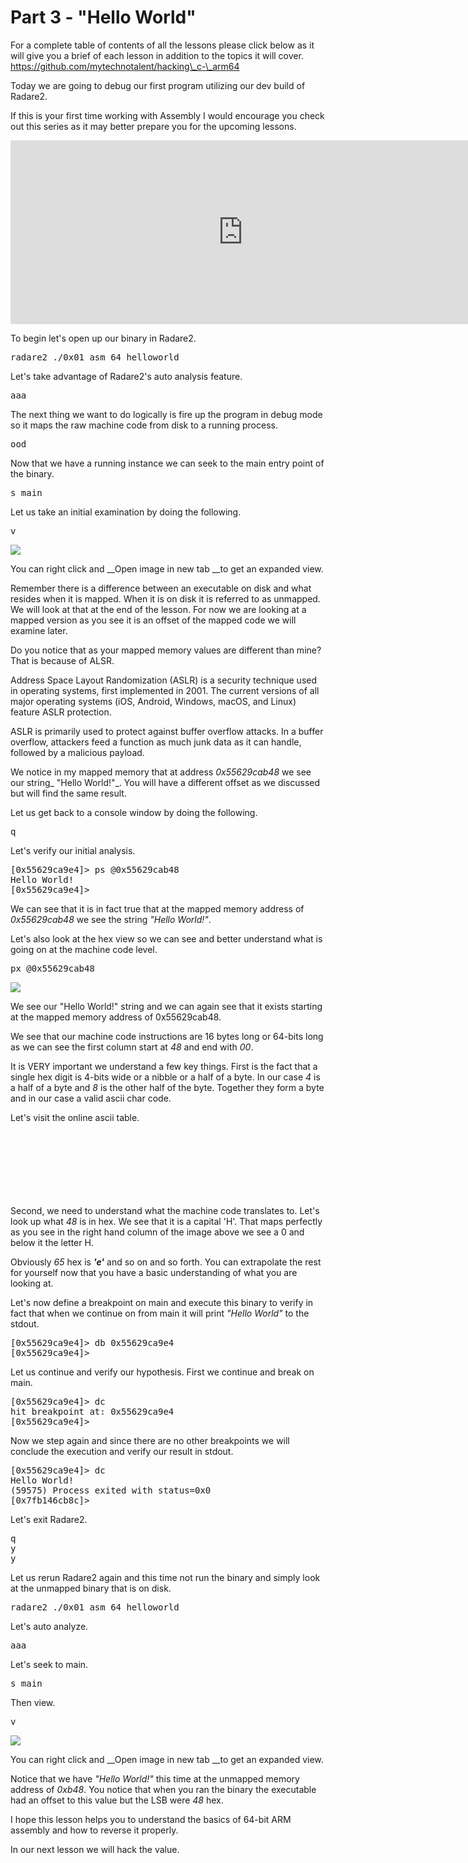 # Part 3 - "Hello World"

For a complete table of contents of all the lessons please click below as it will give you a brief of each lesson in addition to the topics it will cover. https://github.com/mytechnotalent/hacking\_c-\_arm64

Today we are going to debug our first program utilizing our dev build of Radare2.

If this is your first time working with Assembly I would encourage you check out this series as it may better prepare you for the upcoming lessons.

<iframe allowfullscreen="true" class="center lazy-loaded" frameborder="0" height="294" src="https://www.linkedin.com/embeds/publishingEmbed.html?articleId=7574498398602237511" title="mytechnotalent/Reverse-Engineering-Tutorial" width="744"></iframe>

To begin let's open up our binary in Radare2.

<pre spellcheck="false">radare2 ./0x01_asm_64_helloworld
</pre>

Let's take advantage of Radare2's auto analysis feature.

<pre spellcheck="false">aaa
</pre>

The next thing we want to do logically is fire up the program in debug mode so it maps the raw machine code from disk to a running process.

<pre spellcheck="false">ood
</pre>

Now that we have a running instance we can seek to the main entry point of the binary.

<pre spellcheck="false">s main
</pre>

Let us take an initial examination by doing the following.

<pre spellcheck="false">v
</pre>

<div class="slate-resizable-image-embed slate-image-embed__resize-full-width"><img src="https://media-exp1.licdn.com/dms/image/C4E12AQGbmlq5BpJRvQ/article-inline_image-shrink_1500_2232/0/1606325530734?e=1614211200&amp;v=beta&amp;t=XlkybYoKX_nrr9rlLdtK042bxOc_mcjIiKFkUSKb3G4"/></div>

You can right click and __Open image in new tab __to get an expanded view.

Remember there is a difference between an executable on disk and what resides when it is mapped. When it is on disk it is referred to as unmapped. We will look at that at the end of the lesson. For now we are looking at a mapped version as you see it is an offset of the mapped code we will examine later.

Do you notice that as your mapped memory values are different than mine? That is because of ALSR.

Address Space Layout Randomization (ASLR) is a security technique used in operating systems, first implemented in 2001. The current versions of all major operating systems (iOS, Android, Windows, macOS, and Linux) feature ASLR protection.

ASLR is primarily used to protect against buffer overflow attacks. In a buffer overflow, attackers feed a function as much junk data as it can handle, followed by a malicious payload.

We notice in my mapped memory that at address _0x55629cab48_ we see our string_ "Hello World!"_. You will have a different offset as we discussed but will find the same result.

Let us get back to a console window by doing the following.

<pre spellcheck="false">q
</pre>

Let's verify our initial analysis.

<pre spellcheck="false">[0x55629ca9e4]&gt; ps @0x55629cab48
Hello World!
[0x55629ca9e4]&gt;
</pre>

We can see that it is in fact true that at the mapped memory address of _0x55629cab48_ we see the string _"Hello World!"_.

Let's also look at the hex view so we can see and better understand what is going on at the machine code level.

<pre spellcheck="false">px @0x55629cab48
</pre>

<div class="slate-resizable-image-embed slate-image-embed__resize-full-width"><img src="https://media-exp1.licdn.com/dms/image/C4E12AQFpr4Sn53SDaQ/article-inline_image-shrink_1000_1488/0/1606325962588?e=1614211200&amp;v=beta&amp;t=lkVQRvc1_fUHdKH7BQ6xvIoyOVtd1HZuBOFS9NT-v-0"/></div>

We see our "Hello World!" string and we can again see that it exists starting at the mapped memory address of 0x55629cab48.

We see that our machine code instructions are 16 bytes long or 64-bits long as we can see the first column start at _48_ and end with _00_.

It is VERY important we understand a few key things. First is the fact that a single hex digit is 4-bits wide or a nibble or a half of a byte. In our case _4_ is a half of a byte and _8_ is the other half of the byte. Together they form a byte and in our case a valid ascii char code.

Let's visit the online ascii table.

<iframe allowfullscreen="true" class="center lazy-load" data-delayed-url="https://www.linkedin.com/embeds/publishingEmbed.html?articleId=7387163987651632632" frameborder="0" height="104" src="about:blank" title="ASCII Table and Description" width="744"></iframe>

Second, we need to understand what the machine code translates to. Let's look up what _48_ is in hex. We see that it is a capital 'H'. That maps perfectly as you see in the right hand column of the image above we see a 0 and below it the letter H.

Obviously _65_ hex is ___'e'___ and so on and so forth. You can extrapolate the rest for yourself now that you have a basic understanding of what you are looking at.

Let's now define a breakpoint on main and execute this binary to verify in fact that when we continue on from main it will print _"Hello World"_ to the stdout.

<pre spellcheck="false">[0x55629ca9e4]&gt; db 0x55629ca9e4
[0x55629ca9e4]&gt;
</pre>

Let us continue and verify our hypothesis. First we continue and break on main.

<pre spellcheck="false">[0x55629ca9e4]&gt; dc
hit breakpoint at: 0x55629ca9e4
[0x55629ca9e4]&gt;
</pre>

Now we step again and since there are no other breakpoints we will conclude the execution and verify our result in stdout.

<pre spellcheck="false">[0x55629ca9e4]&gt; dc
Hello World!
(59575) Process exited with status=0x0
[0x7fb146cb8c]&gt;
</pre>

Let's exit Radare2.

<pre spellcheck="false">q
y
y
</pre>

Let us rerun Radare2 again and this time not run the binary and simply look at the unmapped binary that is on disk.

<pre spellcheck="false">radare2 ./0x01_asm_64_helloworld
</pre>

Let's auto analyze.

<pre spellcheck="false">aaa
</pre>

Let's seek to main.

<pre spellcheck="false">s main
</pre>

Then view.

<pre spellcheck="false">v
</pre>

<div class="slate-resizable-image-embed slate-image-embed__resize-full-width"><img src="https://media-exp1.licdn.com/dms/image/C4E12AQFxOrN5kQQhuQ/article-inline_image-shrink_1500_2232/0/1606327203401?e=1614211200&amp;v=beta&amp;t=7ogFQ8LalKVuK3ZaYPun01rpyEmgW4wXLpy3kZpyOD0"/></div>

You can right click and __Open image in new tab __to get an expanded view.

Notice that we have _"Hello World!"_ this time at the unmapped memory address of _0xb48_. You notice that when you ran the binary the executable had an offset to this value but the LSB were _48_ hex.

I hope this lesson helps you to understand the basics of 64-bit ARM assembly and how to reverse it properly.

In our next lesson we will hack the value.